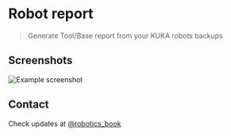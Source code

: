 # Robot report
> Generate Tool/Base report from your KUKA robots backups

## Screenshots
![Example screenshot](https://fabryka-robotow.pl/wp-content/uploads/2017/12/Kuka_robot_report.jpg)


## Contact
Check updates at [@robotics_book](https://roboticsbook.com)
